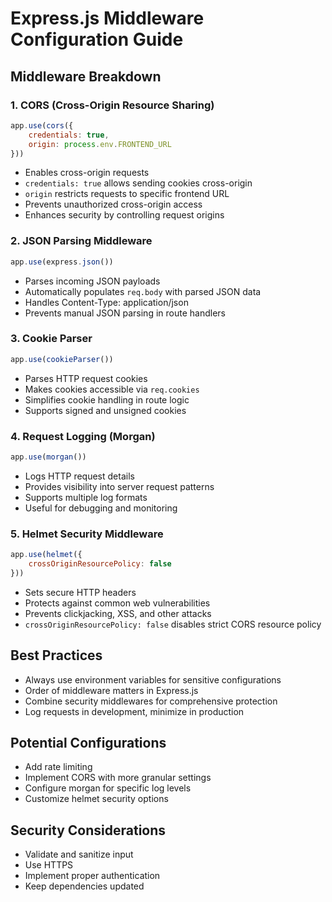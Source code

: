 # Express.js Middleware Configuration Guide

## Middleware Breakdown

### 1. CORS (Cross-Origin Resource Sharing)
```javascript
app.use(cors({
    credentials: true,
    origin: process.env.FRONTEND_URL
}))
```
- Enables cross-origin requests
- `credentials: true` allows sending cookies cross-origin
- `origin` restricts requests to specific frontend URL
- Prevents unauthorized cross-origin access
- Enhances security by controlling request origins

### 2. JSON Parsing Middleware
```javascript
app.use(express.json())
```
- Parses incoming JSON payloads
- Automatically populates `req.body` with parsed JSON data
- Handles Content-Type: application/json
- Prevents manual JSON parsing in route handlers

### 3. Cookie Parser
```javascript
app.use(cookieParser())
```
- Parses HTTP request cookies
- Makes cookies accessible via `req.cookies`
- Simplifies cookie handling in route logic
- Supports signed and unsigned cookies

### 4. Request Logging (Morgan)
```javascript
app.use(morgan())
```
- Logs HTTP request details
- Provides visibility into server request patterns
- Supports multiple log formats
- Useful for debugging and monitoring

### 5. Helmet Security Middleware
```javascript
app.use(helmet({
    crossOriginResourcePolicy: false
}))
```
- Sets secure HTTP headers
- Protects against common web vulnerabilities
- Prevents clickjacking, XSS, and other attacks
- `crossOriginResourcePolicy: false` disables strict CORS resource policy

## Best Practices
- Always use environment variables for sensitive configurations
- Order of middleware matters in Express.js
- Combine security middlewares for comprehensive protection
- Log requests in development, minimize in production

## Potential Configurations
- Add rate limiting
- Implement CORS with more granular settings
- Configure morgan for specific log levels
- Customize helmet security options

## Security Considerations
- Validate and sanitize input
- Use HTTPS
- Implement proper authentication
- Keep dependencies updated
